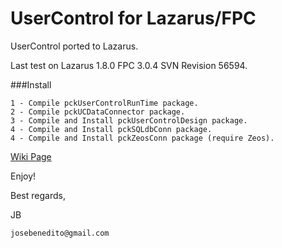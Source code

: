 # UserControl for Lazarus/FPC

UserControl ported to Lazarus.

Last test on Lazarus 1.8.0 FPC 3.0.4 SVN Revision 56594.

###Install
```
1 - Compile pckUserControlRunTime package.
2 - Compile pckUCDataConnector package.
3 - Compile and Install pckUserControlDesign package.
4 - Compile and Install pckSQLdbConn package.
4 - Compile and Install pckZeosConn package (require Zeos).
```

[Wiki Page](https://github.com/jbsolucoes/ucp/wiki)

Enjoy!

Best regards,

JB
```
josebenedito@gmail.com
```
